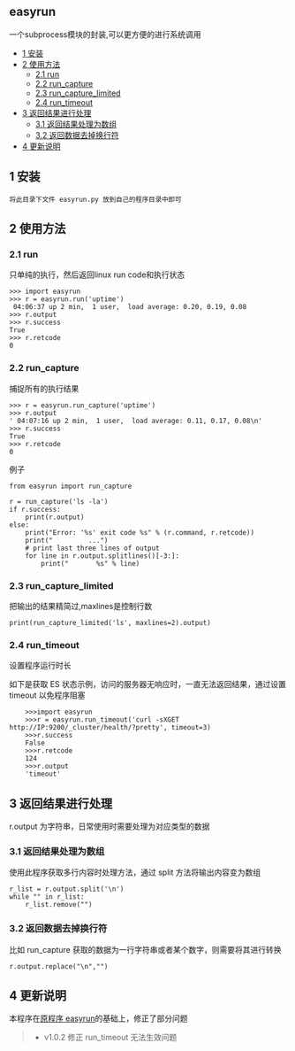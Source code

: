 ## easyrun

一个subprocess模块的封装,可以更方便的进行系统调用

<!-- vim-markdown-toc GFM -->
* [1 安装](#1-安装)
* [2 使用方法](#2-使用方法)
    * [2.1 run](#21-run)
    * [2.2 run_capture](#22-run_capture)
    * [2.3 run_capture_limited](#23-run_capture_limited)
    * [2.4 run_timeout](#24-run_timeout)
* [3 返回结果进行处理](#3-返回结果进行处理)
    * [3.1 返回结果处理为数组](#31-返回结果处理为数组)
    * [3.2 返回数据去掉换行符](#32-返回数据去掉换行符)
* [4 更新说明](#4-更新说明)

<!-- vim-markdown-toc -->

## 1 安装

```
将此目录下文件 easyrun.py 放到自己的程序目录中即可
```

## 2 使用方法

### 2.1 run

只单纯的执行，然后返回linux run code和执行状态

```
>>> import easyrun
>>> r = easyrun.run('uptime')
 04:06:37 up 2 min,  1 user,  load average: 0.20, 0.19, 0.08
>>> r.output
>>> r.success
True
>>> r.retcode
0
```
### 2.2 run_capture
捕捉所有的执行结果
```
>>> r = easyrun.run_capture('uptime')
>>> r.output
' 04:07:16 up 2 min,  1 user,  load average: 0.11, 0.17, 0.08\n'
>>> r.success
True
>>> r.retcode
0
```
例子
```
from easyrun import run_capture

r = run_capture('ls -la')
if r.success:
    print(r.output)
else:
    print("Error: '%s' exit code %s" % (r.command, r.retcode))
    print("         ...")
    # print last three lines of output
    for line in r.output.splitlines()[-3:]:
        print("       %s" % line)
```

### 2.3 run_capture_limited

把输出的结果精简过,maxlines是控制行数
```
print(run_capture_limited('ls', maxlines=2).output)
```

### 2.4 run_timeout

设置程序运行时长

如下是获取 ES 状态示例，访问的服务器无响应时，一直无法返回结果，通过设置 timeout 以免程序阻塞

```
    >>>import easyrun
    >>>r = easyrun.run_timeout('curl -sXGET http://IP:9200/_cluster/health/?pretty', timeout=3)
    >>>r.success
    False
    >>>r.retcode
    124
    >>>r.output
    'timeout'
```

## 3 返回结果进行处理

r.output 为字符串，日常使用时需要处理为对应类型的数据

### 3.1 返回结果处理为数组
使用此程序获取多行内容时处理方法，通过 split 方法将输出内容变为数组

```
r_list = r.output.split('\n')
while "" in r_list:
    r_list.remove("")
```
### 3.2 返回数据去掉换行符

比如 run_capture 获取的数据为一行字符串或者某个数字，则需要将其进行转换
```
r.output.replace("\n","")
```

## 4 更新说明


本程序在[原程序 easyrun](https://github.com/rfyiamcool/easyrun)的基础上，修正了部分问题

> * v1.0.2 修正 run_timeout 无法生效问题

